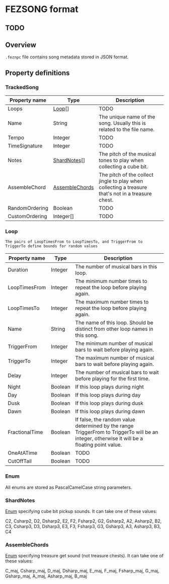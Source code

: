 # FEZSONG format

## TODO

## Overview

`.feznpc` file contains song metadata stored in JSON format.

## Property definitions

### TrackedSong

|Property name|Type|Description|
|-|-|-|
|Loops|[Loop](#loop)[]|TODO|
|Name|String|The unique name of the song. Usually this is related to the file name.|
|Tempo|Integer|TODO|
|TimeSignature|Integer|TODO|
|Notes|[ShardNotes](#shardnotes)[]|The pitch of the musical tones to play when collecting a cube bit.|
|AssembleChord|[AssembleChords](#assemblechords)|The pitch of the collect jingle to play when collecting a treasure that's not in a treasure chest.|
|RandomOrdering|Boolean|TODO|
|CustomOrdering|Integer[]|TODO|

### Loop

```note
The pairs of LoopTimesFrom to LoopTimesTo, and TriggerFrom to TriggerTo define bounds for random values 
```

|Property name|Type|Description|
|-|-|-|
|Duration|Integer|The number of musical bars in this loop.|
|LoopTimesFrom|Integer|The minimum number times to repeat the loop before playing again.|
|LoopTimesTo|Integer|The maximum number times to repeat the loop before playing again.|
|Name|String|The name of this loop. Should be distinct from other loop names in this song.|
|TriggerFrom|Integer|The minimum number of musical bars to wait before playing again.|
|TriggerTo|Integer|The maximum number of musical bars to wait before playing again.|
|Delay|Integer|The number of musical bars to wait before playing for the first time.|
|Night|Boolean|If this loop plays during night|
|Day|Boolean|If this loop plays during day|
|Dusk|Boolean|If this loop plays during dusk|
|Dawn|Boolean|If this loop plays during dawn|
|FractionalTime|Boolean|If false, the random value determined by the range TriggerFrom to TriggerTo will be an integer, otherwise it will be a floating point value.|
|OneAtATime|Boolean|TODO|
|CutOffTail|Boolean|TODO|

### Enum

All enums are stored as PascalCamelCase string parameters.

### ShardNotes

[Enum](#enum) specifying cube bit pickup sounds. It can take one of these values:

C2,
Csharp2,
D2,
Dsharp2,
E2,
F2,
Fsharp2,
G2,
Gsharp2,
A2,
Asharp2,
B2,
C3,
Csharp3,
D3,
Dsharp3,
E3,
F3,
Fsharp3,
G3,
Gsharp3,
A3,
Asharp3,
B3,
C4

### AssembleChords

[Enum](#enum) specifying treasure get sound (not treasure chests). It can take one of these values:

C_maj,
Csharp_maj,
D_maj,
Dsharp_maj,
E_maj,
F_maj,
Fsharp_maj,
G_maj,
Gsharp_maj,
A_maj,
Asharp_maj,
B_maj

